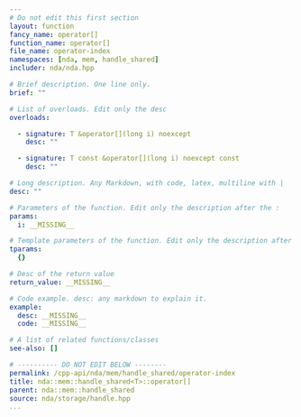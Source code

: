 ```yaml
---
# Do not edit this first section
layout: function
fancy_name: operator[]
function_name: operator[]
file_name: operator-index
namespaces: [nda, mem, handle_shared]
includer: nda/nda.hpp

# Brief description. One line only.
brief: ""

# List of overloads. Edit only the desc
overloads:

  - signature: T &operator[](long i) noexcept
    desc: ""

  - signature: T const &operator[](long i) noexcept const
    desc: ""

# Long description. Any Markdown, with code, latex, multiline with |
desc: ""

# Parameters of the function. Edit only the description after the :
params:
  i: __MISSING__

# Template parameters of the function. Edit only the description after the :
tparams:
  {}

# Desc of the return value
return_value: __MISSING__

# Code example. desc: any markdown to explain it.
example:
  desc: __MISSING__
  code: __MISSING__

# A list of related functions/classes
see-also: []

# ---------- DO NOT EDIT BELOW --------
permalink: /cpp-api/nda/mem/handle_shared/operator-index
title: nda::mem::handle_shared<T>::operator[]
parent: nda::mem::handle_shared
source: nda/storage/handle.hpp
...
```


